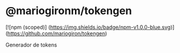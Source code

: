 # @mariogironm/tokengen

[![npm (scoped)] (https://img.shields.io/badge/npm-v1.0.0-blue.svg)] (https://github.com/mariogiron/tokengen)

Generador de tokens